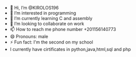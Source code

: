 - 👋 Hi, I’m @KIROLOS196
- 👀 I’m interested in programming
- 🌱 I’m currently learning C and assembly
- 💞️ I’m looking to collaborate on work
- 📫 How to reach me phone number +201156140773
- 😄 Pronouns: male
- ⚡ Fun fact: I'm the second on my school
- I currently have cirtificates in python,java,html,sql and php
<!---
KIROLOS196/KIROLOS196 is a ✨ special ✨ repository because its `README.md` (this file) appears on your GitHub profile.
You can click the Preview link to take a look at your changes.
--->
